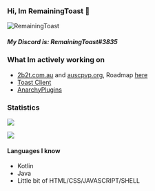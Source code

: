 ### Hi, Im RemainingToast 👋

<p><img src="https://komarev.com/ghpvc/?username=RemainingToast" alt="RemainingToast"/></p>

##### My Discord is: RemainingToast#3835

### What Im actively working on
 * [2b2t.com.au](http://www.2b2t.com.au/) and [auscpvp.org](https://discord.gg/kk49q5kDea), Roadmap [here](https://github.com/RemainingToast/server-roadmap)
 * [Toast Client](https://github.com/RemainingToast/toastclient)
 * [AnarchyPlugins](https://github.com/AnarchyPlugins/)

### Statistics 
<p><img" src="https://github-readme-stats.vercel.app/api/top-langs/?username=RemainingToast&layout=compact&theme=dark"></p>
<p><img align="center" src="https://github-readme-stats.vercel.app/api?username=RuneGaming&show_icons=true&theme=dark"></p>
<p><img align="center" s<p align="center"><img align="center" src="https://github-readme-stats.vercel.app/api/top-langs/?username=RuneGaming&layout=compact&theme=dark"></p>
  
#### Languages I know
 - Kotlin
 - Java
 - Little bit of HTML/CSS/JAVASCRIPT/SHELL

<!--
**RemainingToast/RemainingToast** is a ✨ _special_ ✨ repository because its `README.md` (this file) appears on your GitHub profile.

Here are some ideas to get you started:

- 🔭 I’m currently working on ...
- 🌱 I’m currently learning ...
- 👯 I’m looking to collaborate on ...
- 🤔 I’m looking for help with ...
- 💬 Ask me about ...
- 📫 How to reach me: ...
- 😄 Pronouns: ...
- ⚡ Fun fact: ...
-->
